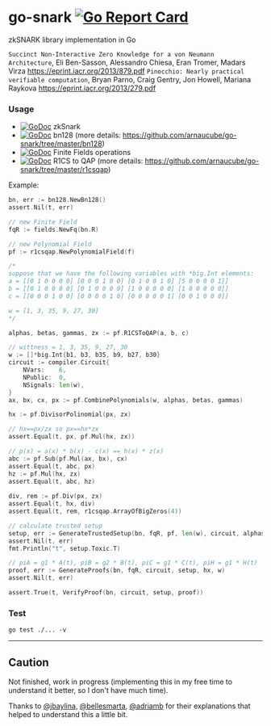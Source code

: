 # go-snark [![Go Report Card](https://goreportcard.com/badge/github.com/arnaucube/go-snark)](https://goreportcard.com/report/github.com/arnaucube/go-snark)

zkSNARK library implementation in Go



`Succinct Non-Interactive Zero Knowledge for a von Neumann Architecture`, Eli Ben-Sasson, Alessandro Chiesa, Eran Tromer, Madars Virza https://eprint.iacr.org/2013/879.pdf
`Pinocchio: Nearly practical verifiable computation`, Bryan Parno, Craig Gentry, Jon Howell, Mariana Raykova https://eprint.iacr.org/2013/279.pdf

### Usage
- [![GoDoc](https://godoc.org/github.com/arnaucube/go-snark?status.svg)](https://godoc.org/github.com/arnaucube/go-snark) zkSnark
- [![GoDoc](https://godoc.org/github.com/arnaucube/go-snark/bn128?status.svg)](https://godoc.org/github.com/arnaucube/go-snark/bn128) bn128 (more details: https://github.com/arnaucube/go-snark/tree/master/bn128)
- [![GoDoc](https://godoc.org/github.com/arnaucube/go-snark/fields?status.svg)](https://godoc.org/github.com/arnaucube/go-snark/fields) Finite Fields operations
- [![GoDoc](https://godoc.org/github.com/arnaucube/go-snark/r1csqap?status.svg)](https://godoc.org/github.com/arnaucube/go-snark/r1csqap) R1CS to QAP (more details: https://github.com/arnaucube/go-snark/tree/master/r1csqap)

Example:
```go
bn, err := bn128.NewBn128()
assert.Nil(t, err)

// new Finite Field
fqR := fields.NewFq(bn.R)

// new Polynomial Field
pf := r1csqap.NewPolynomialField(f)

/*
suppose that we have the following variables with *big.Int elements:
a = [[0 1 0 0 0 0] [0 0 0 1 0 0] [0 1 0 0 1 0] [5 0 0 0 0 1]]
b = [[0 1 0 0 0 0] [0 1 0 0 0 0] [1 0 0 0 0 0] [1 0 0 0 0 0]]
c = [[0 0 0 1 0 0] [0 0 0 0 1 0] [0 0 0 0 0 1] [0 0 1 0 0 0]]

w = [1, 3, 35, 9, 27, 30]
*/

alphas, betas, gammas, zx := pf.R1CSToQAP(a, b, c)

// wittness = 1, 3, 35, 9, 27, 30
w := []*big.Int{b1, b3, b35, b9, b27, b30}
circuit := compiler.Circuit{
	NVars:    6,
	NPublic:  0,
	NSignals: len(w),
}
ax, bx, cx, px := pf.CombinePolynomials(w, alphas, betas, gammas)

hx := pf.DivisorPolinomial(px, zx)

// hx==px/zx so px==hx*zx
assert.Equal(t, px, pf.Mul(hx, zx))

// p(x) = a(x) * b(x) - c(x) == h(x) * z(x)
abc := pf.Sub(pf.Mul(ax, bx), cx)
assert.Equal(t, abc, px)
hz := pf.Mul(hx, zx)
assert.Equal(t, abc, hz)
	
div, rem := pf.Div(px, zx)
assert.Equal(t, hx, div)
assert.Equal(t, rem, r1csqap.ArrayOfBigZeros(4))

// calculate trusted setup
setup, err := GenerateTrustedSetup(bn, fqR, pf, len(w), circuit, alphas, betas, gammas, zx)
assert.Nil(t, err)
fmt.Println("t", setup.Toxic.T)

// piA = g1 * A(t), piB = g2 * B(t), piC = g1 * C(t), piH = g1 * H(t)
proof, err := GenerateProofs(bn, fqR, circuit, setup, hx, w)
assert.Nil(t, err)

assert.True(t, VerifyProof(bn, circuit, setup, proof))
```

### Test
```
go test ./... -v
```

---

## Caution
Not finished, work in progress (implementing this in my free time to understand it better, so I don't have much time).

Thanks to [@jbaylina](https://github.com/jbaylina), [@bellesmarta](https://github.com/bellesmarta), [@adriamb](https://github.com/adriamb) for their explanations that helped to understand this a little bit.
